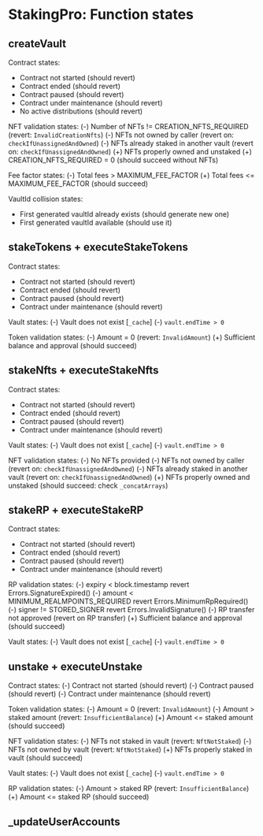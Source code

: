 # StakingPro: Function states

## createVault

Contract states:
- Contract not started (should revert)
- Contract ended (should revert)
- Contract paused (should revert)
- Contract under maintenance (should revert)
- No active distributions (should revert)

NFT validation states:
(-) Number of NFTs != CREATION_NFTS_REQUIRED (revert: `InvalidCreationNfts`)
(-) NFTs not owned by caller (revert on: `checkIfUnassignedAndOwned`)
(-) NFTs already staked in another vault (revert on: `checkIfUnassignedAndOwned`)
(+) NFTs properly owned and unstaked
(+) CREATION_NFTS_REQUIRED = 0 (should succeed without NFTs)

Fee factor states:
(-) Total fees > MAXIMUM_FEE_FACTOR
(+) Total fees <= MAXIMUM_FEE_FACTOR (should succeed)

VaultId collision states:
- First generated vaultId already exists (should generate new one)
- First generated vaultId available (should use it)

## stakeTokens + executeStakeTokens

Contract states:
- Contract not started (should revert)
- Contract ended (should revert)
- Contract paused (should revert)
- Contract under maintenance (should revert)

Vault states:
(-) Vault does not exist [`_cache`]
(-) `vault.endTime > 0`

Token validation states:
(-) Amount = 0 (revert: `InvalidAmount`)
(+) Sufficient balance and approval (should succeed)

## stakeNfts + executeStakeNfts

Contract states:
- Contract not started (should revert)
- Contract ended (should revert)
- Contract paused (should revert)
- Contract under maintenance (should revert)

Vault states:
(-) Vault does not exist [`_cache`]
(-) `vault.endTime > 0`

NFT validation states:
(-) No NFTs provided
(-) NFTs not owned by caller (revert on: `checkIfUnassignedAndOwned`)
(-) NFTs already staked in another vault (revert on: `checkIfUnassignedAndOwned`)
(+) NFTs properly owned and unstaked (should succeed: check `_concatArrays`)

## stakeRP + executeStakeRP

Contract states:
- Contract not started (should revert)
- Contract ended (should revert)
- Contract paused (should revert)
- Contract under maintenance (should revert)

RP validation states:
(-) expiry < block.timestamp revert Errors.SignatureExpired()
(-) amount < MINIMUM_REALMPOINTS_REQUIRED revert Errors.MinimumRpRequired()
(-) signer != STORED_SIGNER revert Errors.InvalidSignature()
(-) RP transfer not approved (revert on RP transfer)
(+) Sufficient balance and approval (should succeed)

Vault states:
(-) Vault does not exist [`_cache`]
(-) `vault.endTime > 0`

## unstake + executeUnstake

Contract states:
(-) Contract not started (should revert)
(-) Contract paused (should revert)
(-) Contract under maintenance (should revert)

Token validation states:
(-) Amount = 0 (revert: `InvalidAmount`)
(-) Amount > staked amount (revert: `InsufficientBalance`)
(+) Amount <= staked amount (should succeed)

NFT validation states:
(-) NFTs not staked in vault (revert: `NftNotStaked`)
(-) NFTs not owned by vault (revert: `NftNotStaked`) 
(+) NFTs properly staked in vault (should succeed)

Vault states:
(-) Vault does not exist [`_cache`]
(-) `vault.endTime > 0`

RP validation states:
(-) Amount > staked RP (revert: `InsufficientBalance`)
(+) Amount <= staked RP (should succeed)

## _updateUserAccounts
